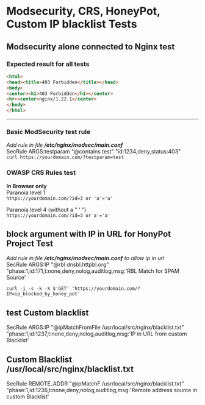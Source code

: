 # Modsecurity, CRS, HoneyPot, Custom IP blacklist Tests
## Modsecurity alone connected to Nginx test

### Expected result for all tests
```html
<html>
<head><title>403 Forbidden</title></head>
<body>
<center><h1>403 Forbidden</h1></center>
<hr><center>nginx/1.22.1</center>
</body>
</html>
```
--- 
### Basic ModSecurity test rule
*Add rule in file **/etc/nginx/modsec/main.conf***  
SecRule ARGS:testparam "@contains test" "id:1234,deny,status:403"  
`curl https://yourdomain.com/?testparam=test`

### OWASP CRS Rules test
**In Browser only**  
Paranoia level 1  
`https://yourdomain.com/?id=3 or 'a'='a'`

Paranoia level 4 (without a " ' ")  
`https://yourdomain.com/?id=3 or a'='a'`


## block argument with IP in URL for HonyPot Project Test
*Add rule in file **/etc/nginx/modsec/main.conf** to allow ip in url*   
SecRule ARGS:IP "@rbl dnsbl.httpbl.org" "phase:1,id:171,t:none,deny,nolog,auditlog,msg:'RBL Match for SPAM Source'  

`curl -i -s -k -X $'GET' 'https://yourdomain.com/?IP=ip_blocked_by_honey_pot'`


## test Custom blacklist
SecRule ARGS:IP "@ipMatchFromFile /usr/local/src/nginx/blacklist.txt" "phase:1,id:1237,t:none,deny,nolog,auditlog,msg:'IP in URL from custom Blacklist'

## Custom Blacklist /usr/local/src/nginx/blacklist.txt
SecRule REMOTE_ADDR "@ipMatchF /usr/local/src/nginx/blacklist.txt" "phase:1,id:1236,t:none,deny,nolog,auditlog,msg:'Remote address source in custom Blacklist'


